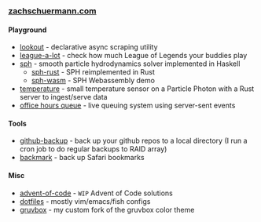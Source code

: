 <!--
### Hi there 👋

**schuermannator/schuermannator** is a ✨ _special_ ✨ repository because its `README.md` (this file) appears on your GitHub profile.

Here are some ideas to get you started:

- 🔭 I’m currently working on ...
- 🌱 I’m currently learning ...
- 👯 I’m looking to collaborate on ...
- 🤔 I’m looking for help with ...
- 💬 Ask me about ...
- 📫 How to reach me: ...
- 😄 Pronouns: ...
- ⚡ Fun fact: ...
-->

### [zachschuermann.com]

#### Playground
- [lookout] - declarative async scraping utility
- [league-a-lot] - check how much League of Legends your buddies play
- [sph] - smooth particle hydrodynamics solver implemented in Haskell
  - [sph-rust] - SPH reimplemented in Rust
  - [sph-wasm] - SPH Webassembly demo
- [temperature] - small temperature sensor on a Particle Photon with a Rust server to ingest/serve data
- [office hours queue][live-wait] - live queuing system using server-sent events 

#### Tools
- [github-backup] - back up your github repos to a local directory (I run a cron job to do regular backups to RAID array)
- [backmark] - back up Safari bookmarks

#### Misc
- [advent-of-code] - `WIP` Advent of Code solutions
- [dotfiles] - mostly vim/emacs/fish configs
- [gruvbox] - my custom fork of the gruvbox color theme

[zachschuermann.com]: https://zachschuermann.com
[lookout]: https://crates.io/crates/lookout
[temperature]: https://temp.zvs.io
[live-wait]: https://oh.zvs.io
[league-a-lot]: https://lol.zvs.io
[sph]: https://github.com/schuermannator/sph
[sph-rust]: https://github.com/schuermannator/sph-rust
[sph-wasm]: https://sph.zvs.io
[github-backup]: https://github.com/schuermannator/github-backup
[backmark]: https://github.com/schuermannator
[advent-of-code]: https://github.com/schuermannator/advent-of-code
[dotfiles]: https://github.com/schuermannator/dotfiles
[gruvbox]: https://github.com/schuermannator/gruvbox
